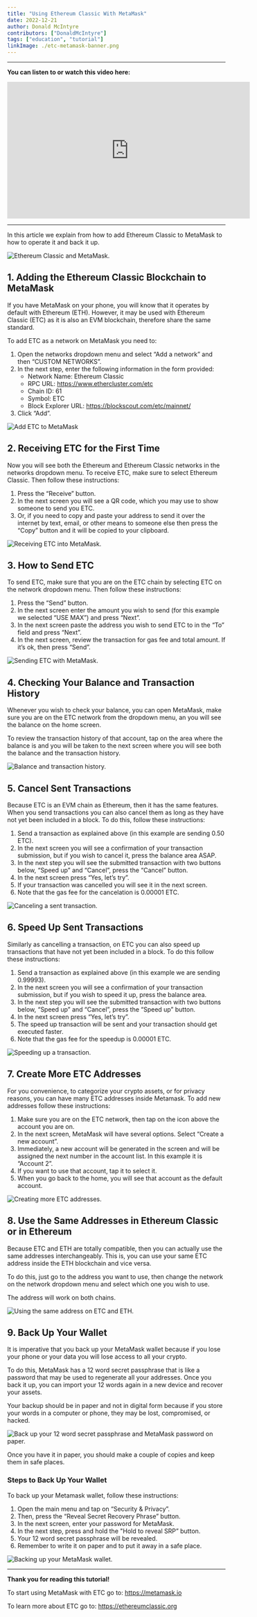 ```yaml
---
title: "Using Ethereum Classic With MetaMask"
date: 2022-12-21
author: Donald McIntyre
contributors: ["DonaldMcIntyre"]
tags: ["education", "tutorial"]
linkImage: ./etc-metamask-banner.png
---
```


---
**You can listen to or watch this video here:**

<iframe width="560" height="315" src="https://www.youtube.com/embed/kSIsxrcT2c8" title="YouTube video player" frameborder="0" allow="accelerometer; autoplay; clipboard-write; encrypted-media; gyroscope; picture-in-picture" allowfullscreen></iframe>

---

In this article we explain from how to add Ethereum Classic to MetaMask to how to operate it and back it up. 

![Ethereum Classic and MetaMask.](./etc-metamask-banner.png)

## 1. Adding the Ethereum Classic Blockchain to MetaMask

If you have MetaMask on your phone, you will know that it operates by default with Ethereum (ETH). However, it may be used with Ethereum Classic (ETC) as it is also an EVM blockchain, therefore share the same standard.

To add ETC as a network on MetaMask you need to:

1. Open the networks dropdown menu and select “Add a network” and then “CUSTOM NETWORKS”.
2. In the next step, enter the following information in the form provided:
    - Network Name: Ethereum Classic
    - RPC URL: https://www.ethercluster.com/etc
    - Chain ID: 61
    - Symbol: ETC
    - Block Explorer URL: https://blockscout.com/etc/mainnet/
3. Click “Add”.

![Add ETC to MetaMask](./etc-metamask-add.png)

## 2. Receiving ETC for the First Time

Now you will see both the Ethereum and Ethereum Classic networks in the networks dropdown menu. To receive ETC, make sure to select Ethereum Classic. Then follow these instructions:

1. Press the “Receive” button.
2. In the next screen you will see a QR code, which you may use to show someone to send you ETC.
3. Or, if you need to copy and paste your address to send it over the internet by text, email, or other means to someone else then press the “Copy” button and it will be copied to your clipboard.

![Receiving ETC into MetaMask.](./etc-metamask-receive.png)

## 3. How to Send ETC

To send ETC, make sure that you are on the ETC chain by selecting ETC on the network dropdown menu. Then follow these instructions:
	
1. Press the “Send” button.
2. In the next screen enter the amount you wish to send (for this example we selected “USE MAX”) and press “Next”.
3. In the next screen paste the address you wish to send ETC to in the “To” field and press “Next”.
4. In the next screen, review the transaction for gas fee and total amount. If it’s ok, then press “Send”.

![Sending ETC with MetaMask.](./etc-metamask-send.png)

## 4. Checking Your Balance and Transaction History

Whenever you wish to check your balance, you can open MetaMask, make sure you are on the ETC network from the dropdown menu, an you will see the balance on the home screen.

To review the transaction history of that account, tap on the area where the balance is and you will be taken to the next screen where you will see both the balance and the transaction history.

![Balance and transaction history.](./etc-metamask-balance-txs.png)

## 5. Cancel Sent Transactions

Because ETC is an EVM chain as Ethereum, then it has the same features. When you send transactions you can also cancel them as long as they have not yet been included in a block. To do this, follow these instructions:

1. Send a transaction as explained above (in this example are sending 0.50 ETC).
2. In the next screen you will see a confirmation of your transaction submission, but if you wish to cancel it, press the balance area ASAP.
3. In the next step you will see the submitted transaction with two buttons below, “Speed up” and “Cancel”, press the “Cancel” button.
4. In the next screen press “Yes, let’s try”.
5. If your transaction was cancelled you will see it in the next screen.
6. Note that the gas fee for the cancelation is 0.00001 ETC.

![Canceling a sent transaction.](./etc-metamask-cancel.png)

## 6. Speed Up Sent Transactions

Similarly as cancelling a transaction, on ETC you can also speed up transactions that have not yet been included in a block. To do this follow these instructions:

1. Send a transaction as explained above (in this example we are sending 0.99993).
2. In the next screen you will see a confirmation of your transaction submission, but if you wish to speed it up, press the balance area.
3. In the next step you will see the submitted transaction with two buttons below, “Speed up” and “Cancel”, press the “Speed up” button.
4. In the next screen press “Yes, let’s try”.
5. The speed up transaction will be sent and your transaction should get executed faster.
6. Note that the gas fee for the speedup is 0.00001 ETC.

![Speeding up a transaction.](./etc-metamask-speed-up.png)

## 7. Create More ETC Addresses

For you convenience, to categorize your crypto assets, or for privacy reasons, you can have many ETC addresses inside Metamask. To add new addresses follow these instructions:

1. Make sure you are on the ETC network, then tap on the icon above the account you are on.
2. In the next screen, MetaMask will have several options. Select “Create a new account”.
3. Immediately, a new account will be generated in the screen and will be assigned the next number in the account list. In this example it is “Account 2”.
4. If you want to use that account, tap it to select it.
5. When you go back to the home, you will see that account as the default account. 

![Creating more ETC addresses.](./etc-metamask-create-address.png)

## 8. Use the Same Addresses in Ethereum Classic or in Ethereum

Because ETC and ETH are totally compatible, then you can actually use the same addresses interchangeably. This is, you can use your same ETC address inside the ETH blockchain and vice versa.

To do this, just go to the address you want to use, then change the network on the network dropdown menu and select which one you wish to use.

The address will work on both chains.

![Using the same address on ETC and ETH.](./etc-metamask-etc-eth.png)

## 9. Back Up Your Wallet

It is imperative that you back up your MetaMask wallet because if you lose your phone or your data you will lose access to all your crypto.

To do this, MetaMask has a 12 word secret passphrase that is like a password that may be used to regenerate all your addresses. Once you back it up, you can import your 12 words again in a new device and recover your assets.

Your backup should be in paper and not in digital form because if you store your words in a computer or phone, they may be lost, compromised, or hacked.

![Back up your 12 word secret passphrase and MetaMask password on paper.](./etc-metamask-back-up.png)

Once you have it in paper, you should make a couple of copies and keep them in safe places.

### Steps to Back Up Your Wallet

To back up your Metamask wallet, follow these instructions:

1. Open the main menu and tap on “Security & Privacy”.
2. Then, press the “Reveal Secret Recovery Phrase” button.
3. In the next screen, enter your password for MetaMask.
4. In the next step, press and hold the "Hold to reveal SRP” button.
5. Your 12 word secret passphrase will be revealed. 
6. Remember to write it on paper and to put it away in a safe place.

![Backing up your MetaMask wallet.](./etc-metamask-back-up-process.png)

---

**Thank you for reading this tutorial!**

To start using MetaMask with ETC go to: https://metamask.io

To learn more about ETC go to: https://ethereumclassic.org
